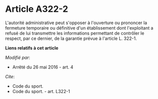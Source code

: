 # Article A322-2

L'autorité administrative peut s'opposer à l'ouverture ou prononcer la fermeture temporaire ou définitive d'un établissement
dont l'exploitant a refusé de lui transmettre les informations permettant de contrôler le respect, par ce dernier, de la
garantie prévue à l'article L. 322-1.

**Liens relatifs à cet article**

_Modifié par_:

  - Arrêté du 26 mai 2016 - art. 4

_Cite_:

  - Code du sport.
  - Code du sport. - art. L322-1
